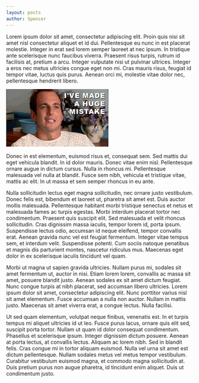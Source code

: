 ```yaml
---
layout: posts
author: Spencer
---
```


Lorem ipsum dolor sit amet, consectetur adipiscing elit. Proin quis nisi sit amet nisl consectetur aliquet et id dui. Pellentesque eu nunc in est placerat molestie. Integer in erat sed lorem semper laoreet at nec ipsum. In tristique ante scelerisque nunc faucibus viverra. Praesent risus turpis, rutrum id facilisis at, pretium a arcu. Integer vulputate nisi ut pulvinar ultrices. Integer a eros nec metus ultricies congue eget non mi. Cras mauris risus, feugiat id tempor vitae, luctus quis purus. Aenean orci mi, molestie vitae dolor nec, pellentesque hendrerit libero.

![alt text](/img/mistake.gif "Gob Bluth Mistake")

Donec in est elementum, euismod risus et, consequat sem. Sed mattis dui eget vehicula blandit. In id dolor mauris. Donec vitae enim nisl. Pellentesque ornare augue in dictum cursus. Nulla in rhoncus mi. Pellentesque malesuada vel nulla at blandit. Fusce sem nibh, vehicula et tristique vitae, mattis ac elit. In ut massa et sem semper rhoncus in eu ante.

Nulla sollicitudin lectus eget magna sollicitudin, nec ornare justo vestibulum. Donec felis est, bibendum et laoreet ut, pharetra sit amet est. Duis auctor mollis malesuada. Pellentesque habitant morbi tristique senectus et netus et malesuada fames ac turpis egestas. Morbi interdum placerat tortor nec condimentum. Praesent quis suscipit elit. Sed malesuada et velit rhoncus sollicitudin. Cras dignissim massa iaculis, tempor lorem id, porta ipsum. Suspendisse lectus odio, accumsan id neque eleifend, tempor convallis erat. Aenean gravida nunc vel est feugiat fermentum. Integer vitae tempus sem, et interdum velit. Suspendisse potenti. Cum sociis natoque penatibus et magnis dis parturient montes, nascetur ridiculus mus. Maecenas eget dolor in ex scelerisque iaculis tincidunt vel quam.

Morbi ut magna ut sapien gravida ultricies. Nullam purus mi, sodales sit amet fermentum ut, auctor in nisi. Etiam lorem lorem, convallis ac massa sit amet, posuere blandit justo. Aenean sodales ex sit amet dictum feugiat. Nunc congue turpis at nibh placerat, sed accumsan libero ultricies. Lorem ipsum dolor sit amet, consectetur adipiscing elit. Nunc porttitor varius nisl sit amet elementum. Fusce accumsan a nulla non auctor. Nullam in mattis justo. Maecenas sit amet viverra erat, a congue lectus. Nulla facilisi.

Ut sed quam elementum, volutpat neque finibus, venenatis est. In et turpis tempus mi aliquet ultricies id ut leo. Fusce purus lacus, ornare quis elit sed, suscipit porta tortor. Nullam ut quam id dolor consequat condimentum. Phasellus et scelerisque ipsum. Integer dignissim dictum posuere. Aenean at porta lectus, at convallis lectus. Aliquam ac lorem nibh. Sed in blandit felis. Cras congue mi in tortor aliquam euismod. Nulla vel urna sit amet est dictum pellentesque. Nullam sodales metus vel metus tempor vestibulum. Curabitur vestibulum euismod magna, et commodo magna sollicitudin at. Duis pretium purus non augue pharetra, id tincidunt enim aliquet. Duis ut condimentum justo.


